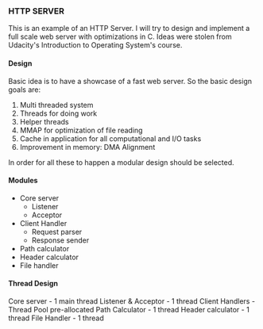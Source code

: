 ### HTTP SERVER
This is an example of an HTTP Server. 
I will try to design and implement a full scale web server with optimizations in C.
Ideas were stolen from Udacity's Introduction to Operating System's course.


#### Design
Basic idea is to have a showcase of a fast web server.
So the basic design goals are:
 
 1. Multi threaded system
 2. Threads for doing work
 3. Helper threads
 4. MMAP for optimization of file reading
 5. Cache in application for all computational and I/O tasks
 6. Improvement in memory: DMA Alignment

 In order for all these to happen a modular design should be selected.

####  Modules

- Core server
    - Listener
    - Acceptor
- Client Handler
    - Request parser
    - Response sender
- Path calculator
- Header calculator
- File handler

#### Thread Design
Core server - 1 main thread
Listener & Acceptor - 1 thread
Client Handlers - Thread Pool pre-allocated
Path Calculator - 1 thread
Header calculator - 1 thread
File Handler - 1 thread

